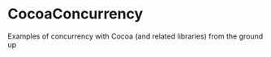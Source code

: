 CocoaConcurrency
================

Examples of concurrency with Cocoa (and related libraries) from the ground up
